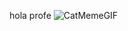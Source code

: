 hola profe ![CatMemeGIF](https://github.com/user-attachments/assets/06b7e329-0161-4483-9ab8-a4f291e77455)
